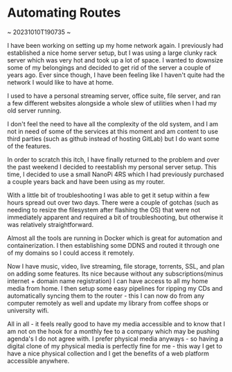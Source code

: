 # Automating Routes

~ 20231010T190735 ~

I have been working on setting up my home network again. I previously had established a nice home server setup, but I was using a large clunky rack server which was very hot and took up a lot of space. I wanted to downsize some of my belongings and decided to get rid of the server a couple of years ago. Ever since though, I have been feeling like I haven't quite had the network I would like to have at home.

I used to have a personal streaming server, office suite, file server, and ran a few different websites alongside a whole slew of utilities when I had my old server running.

I don't feel the need to have all the complexity of the old system, and I am not in need of some of the services at this moment and am content to use third parties (such as github instead of hosting GitLab) but I do want some of the features.

In order to scratch this itch, I have finally returned to the problem and over the past weekend I decided to reestablish my personal server setup. This time, I decided to use a small NanoPi 4RS which I had previously purchased a couple years back and have been using as my router.

With a little bit of troubleshooting I was able to get it setup within a few hours spread out over two days. There were a couple of gotchas (such as needing to resize the filesystem after flashing the OS) that were not immediately apparent and required a bit of troubleshooting, but otherwise it was relatively straightforward.

Almost all the tools are running in Docker which is great for automation and containerization. I then establishing some DDNS and routed it through one of my domains so I could access it remotely.

Now I have music, video, live streaming, file storage, torrents, SSL, and plan on adding some features. Its nice because without any subscriptions(minus internet + domain name registration) I can have access to all my home media from home. I then setup some easy pipelines for ripping my CDs and automatically syncing them to the router - this I can now do from any computer remotely as well and update my library from coffee shops or university wifi.

All in all - it feels really good to have my media accessible and to know that I am not on the hook for a monthly fee to a company which may be pushing agenda's I do not agree with. I prefer physical media anyways - so having a digital clone of my physical media is perfectly fine for me - this way I get to have a nice physical collection and I get the benefits of a web platform accessible anywhere.